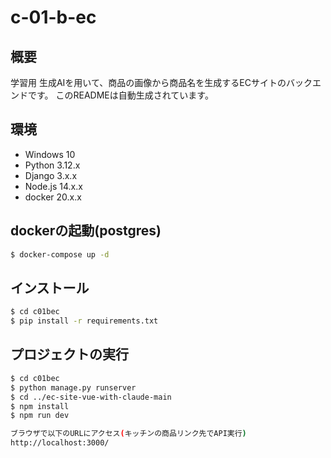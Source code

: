 <!-- djangoのREADME -->
# c-01-b-ec

## 概要
学習用
生成AIを用いて、商品の画像から商品名を生成するECサイトのバックエンドです。
このREADMEは自動生成されています。

## 環境
- Windows 10
- Python 3.12.x
- Django 3.x.x
- Node.js 14.x.x
- docker 20.x.x

## dockerの起動(postgres)
```bash
$ docker-compose up -d
```

## インストール
```bash
$ cd c01bec
$ pip install -r requirements.txt
```

## プロジェクトの実行
```bash
$ cd c01bec
$ python manage.py runserver
$ cd ../ec-site-vue-with-claude-main
$ npm install
$ npm run dev

ブラウザで以下のURLにアクセス(キッチンの商品リンク先でAPI実行)
http://localhost:3000/
```
